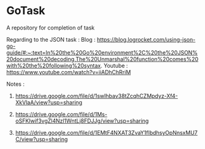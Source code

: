 # GoTask
A repository for completion of task 


Regarding to the JSON task : 
Blog : https://blog.logrocket.com/using-json-go-guide/#:~:text=In%20the%20Go%20environment%2C%20the%20JSON%20document%20decoding,The%20Unmarshal%20function%20comes%20with%20the%20following%20syntax.
 Youtube : https://www.youtube.com/watch?v=iiADhChRriM






Notes :

1. https://drive.google.com/file/d/1swIhbav38tZcqhCZMpdyz-Xf4-XkVlaA/view?usp=sharing

2. https://drive.google.com/file/d/1Ms-oSFKIwif3vgZl4Nzl1WntLj8FDJJg/view?usp=sharing

3. https://drive.google.com/file/d/1EMtF4NXAT3ZvaY1fIbdhsyOpNnsxMU7C/view?usp=sharing
